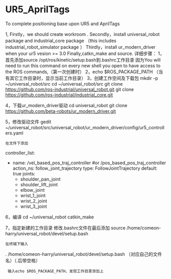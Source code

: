 # UR5_AprilTags
To complete positioning base upon UR5 and AprilTags 

1,
Firstly，we should create workroom .
Secondly，install universal_robot package and industrial_core package （this includes industrial_robot_simulator package ）
Thirdly，install ur_modern_driver when your ur5 vesion >= 3.0 
Finally,catkn_make and source.
详细步骤：
1，首先添加source /opt/ros/kinetic/setup.bash到.bashrc工作目录
因为You will need to run this command on every new shell you open to have access to the ROS commands,（第一次创建时）
2，echo $ROS_PACKAGE_PATH 
（当有其它工作目录时，显示当前工作目录）
3，创建工作空间及下载包
mkdir -p ~/universal_robot/src
cd ~/universal_robot/src
git clone https://github.com/ros-industrial/universal_robot.git
git clone https://github.com/ros-industrial/industrial_core.git	  

4，下载ur_modern_driver驱动
cd universal_robot
git clone https://github.com/beta-robots/ur_modern_driver.git

5，修改驱动文件
gedit ~/universal_robot/src/universal_robot/ur_modern_driver/config/ur5_controllers.yaml

    在文件下添加
controller_list:
 - name: /vel_based_pos_traj_controller #or /pos_based_pos_traj_controller
   action_ns: follow_joint_trajectory
   type: FollowJointTrajectory
   default: true
   joints:
      - shoulder_pan_joint
      - shoulder_lift_joint
      - elbow_joint
      - wrist_1_joint
      - wrist_2_joint
      - wrist_3_joint

6，编译
cd ~/universal_robot
catkin_make

7，指定新建的工作目录
    修改.bashrc文件在最后添加
source /home/comeon-harry/universal_robot/devel/setup.bash

    在终端下输入    
 . /home/comeon-harry/universal_robot/devel/setup.bash  （对应自己的文件名）（.后带空格）

     输入echo $ROS_PACKAGE_PATH，发现工作目录添加上
     
